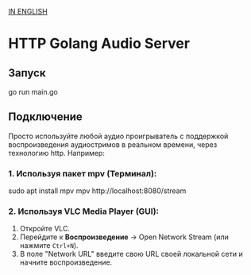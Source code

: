 [IN ENGLISH](https://github.com/dojyaaa-n/HTTP-Golang-Audio-Server/blob/main/README.md)

# HTTP Golang Audio Server

## Запуск

go run main.go

## Подключение

Просто используйте любой аудио проигрыватель с поддержкой воспроизведения аудиостримов в реальном времени, через технологию http. Например:

### 1. Используя пакет mpv (Терминал):

sudo apt install mpv
mpv http://localhost:8080/stream

### 2. Используя VLC Media Player (GUI):

1. Откройте VLC.
2. Перейдите к **Воспроизведение** -> Open Network Stream (или нажмите `Ctrl+N`).
3. В поле "Network URL" введите свою URL своей локальной сети и начните воспроизведение.
